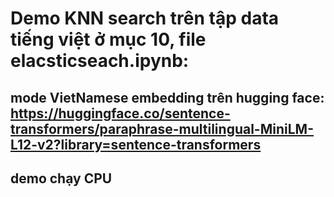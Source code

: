 # Demo KNN search trên tập data tiếng việt ở mục 10, file elacsticseach.ipynb:
## mode VietNamese embedding trên hugging face: https://huggingface.co/sentence-transformers/paraphrase-multilingual-MiniLM-L12-v2?library=sentence-transformers
## demo chạy CPU
